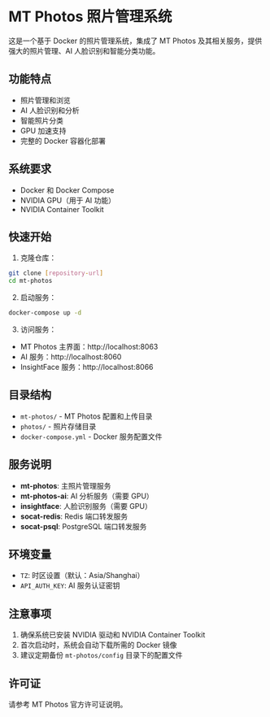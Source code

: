 # MT Photos 照片管理系统

这是一个基于 Docker 的照片管理系统，集成了 MT Photos 及其相关服务，提供强大的照片管理、AI 人脸识别和智能分类功能。

## 功能特点

- 照片管理和浏览
- AI 人脸识别和分析
- 智能照片分类
- GPU 加速支持
- 完整的 Docker 容器化部署

## 系统要求

- Docker 和 Docker Compose
- NVIDIA GPU（用于 AI 功能）
- NVIDIA Container Toolkit

## 快速开始

1. 克隆仓库：
```bash
git clone [repository-url]
cd mt-photos
```

2. 启动服务：
```bash
docker-compose up -d
```

3. 访问服务：
- MT Photos 主界面：http://localhost:8063
- AI 服务：http://localhost:8060
- InsightFace 服务：http://localhost:8066

## 目录结构

- `mt-photos/` - MT Photos 配置和上传目录
- `photos/` - 照片存储目录
- `docker-compose.yml` - Docker 服务配置文件

## 服务说明

- **mt-photos**: 主照片管理服务
- **mt-photos-ai**: AI 分析服务（需要 GPU）
- **insightface**: 人脸识别服务（需要 GPU）
- **socat-redis**: Redis 端口转发服务
- **socat-psql**: PostgreSQL 端口转发服务

## 环境变量

- `TZ`: 时区设置（默认：Asia/Shanghai）
- `API_AUTH_KEY`: AI 服务认证密钥

## 注意事项

1. 确保系统已安装 NVIDIA 驱动和 NVIDIA Container Toolkit
2. 首次启动时，系统会自动下载所需的 Docker 镜像
3. 建议定期备份 `mt-photos/config` 目录下的配置文件

## 许可证

请参考 MT Photos 官方许可证说明。 